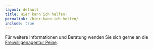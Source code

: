 ```yaml
---
layout: default
title: Hier kann ich helfen!
permalink: /hier-kann-ich-helfen/
include: true
---
```


Für weitere Informationen und Beratung wenden Sie sich gerne an die
[Freiwilligenagentur Peine](https://www.paritaetischer.de/kreisverbaende/peine/unsere-angebote/freiwilligen-agentur/).

<div id="9a85ab09-4fd1f629-5b1115d2-72c285a7">&#160;</div>
<script type="text/javascript" src="https://fluechtlingshilfe-peine.mein-intra.net/export/js/initialize.js" crossorigin="use-credentials"></script>
<script type="text/javascript">initializeExport("9a85ab09-4fd1f629-5b1115d2-72c285a7")</script>

<!---

Sie möchten Geflüchteten helfen?  Im Landkreis Peine gibt es viele Organisationen, Vereine und Initiativen, die Geflüchtete ehrenamtlich unterstützen. Weitere ehrenamtliche Helferinnen und Helfer werden an vielen Stellen gebraucht. Hier finden Sie eine Übersicht möglicher Einsatzbereiche. Für weitere Informationen und Beratung wenden Sie sich gerne an die
[Freiwilligenagentur Peine](https://www.paritaetischer.de/kreisverbaende/peine/unsere-angebote/freiwilligen-agentur/).

## Caritas | Übersetzen, Nachbarschaftshilfe

Übersetzung für Geflüchtete z.B. bei Behördenterminen, Nachbarschaftshilfe, der Unterstützung von benachteiligten Personen in der Pfarrgemeinde, verschiedene Besuchsdienste für Senioren, Kranke oder zugezogene Familien.

Website: [https://www.caritaspeine.de/hilfe-und-beratung/gemeindecaritas-ehrenamt-freiwilligenarbeit/](https://www.caritaspeine.de/hilfe-und-beratung/gemeindecaritas-ehrenamt-freiwilligenarbeit/)

##  Diakonie / INCA (Internationales Cafe)

Das internationale Café sucht Ehrenamtliche, die z.B. beim Aufbau und in der Küche mithelfen. Das Café richtet sich an Menschen aus allen Nationen und findet jeden Freitag von 15-17:30 Uhr im Gemeindehaus der Friedenskirche (Eichendorffstraße 6) in Peine statt

Festnetz: [05171 58 49 33](tel:05171 58 49 33)  
Mobil: [0163 92 82 680](tel:0163 92 82 680)  
E-Mail: [elena.schimmelpfennig@evlka.de](mailto:elena.schimmelpfennig@evlka.de)

## DRK | Mitarbeit in den Kleidershops / Kleiderkammern

Die 5 Kleidershops des DRK suchen Ehrenamtliche für den Verkauf, Sortieren von Kleidung, Bestücken der Shops

Website: [https://www.drkpeine.de/angebote/soziales-und-beratung/kleider-shops.html](https://www.drkpeine.de/angebote/soziales-und-beratung/kleider-shops.html)

## DRK | Sprachkurse für Ukrainer*innen

Ehrenamtliche helfen beim ersten Lernen deutscher Begriffe, als Übergang bis zum Sprachkurs und als Möglichkeit des sozialen Austausches

Festnetz: [05171 76 75 12](tel:05171 76 75 12)  
E-Mail: [dorit.lonnemann@drkpeine.de](mailto:dorit.lonnemann@drkpeine.de)

## Familien für Familien | Patenschaften, Sprachkurse, interkultureller Gemeinschaftsgarten

Der Verein "Familien für Familien" setzt sich bereits seit vielen Jahren für Flüchtlinge im gesamten Landkreis Peine ein. Seine Mitglieder unterstützen als Paten Flüchtlinge aus aller Welt, zurzeit auch viele aus der Ukraine.

Es gibt ein regelmäßiges Austauschtreffen für Paten: jeden zweiten Donnerstag, 18.30 Uhr, in der Christusgemeinde Stederdorf, Konsumstraße 4, in Peine. Hier gibt es wichtige Tipps für den Alltag.

Ehrenamtliche helfen beim ersten Lernen deutscher Begriffe, als Übergang bis zum Sprachkurs und als Möglichkeit des sozialen Austausches

Website: [http://www.familien-fuer-familien.eu/](http://www.familien-fuer-familien.eu/)

## Flüchtlingshilfe Hohenhameln | Engagement im Verein

Betreuung und Begleitung von Geflüchteten, die in der Gemeinde Hohenhameln leben.

Deutschtraining, Patenschaften, Fahrradwerkstatt, Kulturcafé

Festnetz: [05128 40 00 97 1](tel:05128 40 00 97 1)  
Website: [http://www.fluechtlingshilfe-hohenhameln.de](http://www.fluechtlingshilfe-hohenhameln.de)  
E-Mail: [info@fluechtlingshilfe-hohenhameln.de](mailto:info@fluechtlingshilfe-hohenhameln.de)

## Gemeinschaftszentrum Vechelde e.V.

Reparaturcafé Vechelde, Begleitung von Gefüchteten, Hilfe beim Umgang mit Smartphone, Tablet und Co., Freizeitangebote, Fördergruppe "Gemeinsam Lernen & Spielen Vechelde" für Schülerinnen und Schüler der Klassenstufen 1-6

Festnetz: [05302 902483](tel:05302 902483)  
Website: [https://gemeinschaftszentrum-vechelde.de/](https://gemeinschaftszentrum-vechelde.de/)  
E-Mail: [info@gemeinschaftszentrum-vechelde.de](mailto:info@gemeinschaftszentrum-vechelde.de)

## Ilsede hilft | Engagement im Verein

Wir helfen Flüchtlingen dabei, sich in der Gemeinde Ilsede zu integrieren, beruflich Fuß zu fassen, zu lernen und auf eigenen Beinen zu stehen

Website: [http://www.ilsede-hilft.de/index.html](http://www.ilsede-hilft.de/index.html)

## Kreissportbund Peine

Der KreisSportBund Peine e.V. (KSB) ist ein gemeinnütziger verbandlicher Zusammenschluss der rund 180 Sportvereine innerhalb des Landkreises Peine mit insgesamt rund 47.000 Mitgliedern.
Er wird ehrenamtlich geführt und mit Hilfe von sechs hauptamtlichen Mitarbeitern verwaltet und gestaltet.

Der KSB sieht den Sport u.a. als Instrument zur Stärkung des bürgerschaftlichen Zusammenlebens und initiiert und unterstützt deshalb Projekte in den Bereichen der Freizeitgestaltung, Jugendförderung, Gesundheitsprävention und Integration.

Festnetz: [05171 2979200](tel:05171 2979200)  
Website: [https://www.ksb-peine.de/index.php](https://www.ksb-peine.de/index.php)  
E-Mail: [info@ksb-peine.de](mailto:info@ksb-peine.de)

## KVHS | Kinderbetreuung

Parallel zu den stattfindenden Sprachkursen der KVHS werden die Kinder der Teilnehmer*innen von Ehrenamtlichen betreut

Festnetz: [05171 401 3140](tel:05171 401 3140)  
E-Mail: [mail@kvhs-peine.de](mailto:mail@kvhs-peine.de)

## Peiner Tafel | Spenden abholen, Essensausgabe

Mehr als 50 Helfer engagieren sich ehrenamtlich beim Abholen der gespendeten Lebensmittel, beim Vorbereiten und Sortieren sowie an den drei Ausgabetagen. Weitere mithelfende Hände sind herzlich willkommen.

Das Angebot richtet sich an:
- Sozialhilfeempfänger
- Alleinerziehende
- Arbeitslose
- Wohnungslose
- Flüchtlinge
- Geringverdiener
- Menschen mit geringer Rente
- Hoch verschuldete Menschen

(Ein Nachweis der Bedürftigkeit muss erbracht werden. Gegen einen kleinen Obolus werden Lebensmittel an diesen Personenkreis abgegeben.)

Website: [https://www.peinertafel.de/index.html](https://www.peinertafel.de/index.html)

## Stadt Peine / Fahrradwerkstatt

Reparatur und Aufbereitung von Fahrrädern für und mit Geflüchteten

Festnetz: [05171 24 085](tel:05171 24 085)  
E-Mail: [gerd.tostmann@web.de](mailto:gerd.tostmann@web.de)
-->